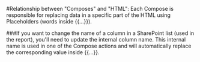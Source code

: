 #Relationship between "Composes" and "HTML":
Each Compose is responsible for replacing data in a specific part of the HTML using Placeholders (words inside {{...}}).

###If you want to change the name of a column in a SharePoint list (used in the report), you'll need to update the internal column name. This internal name is used in one of the Compose actions and will automatically replace the corresponding value inside {{...}}.


